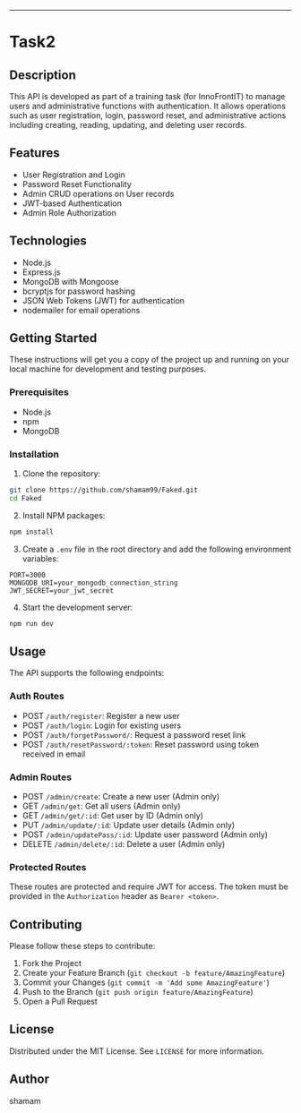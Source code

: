 
---

# Task2

## Description

This API is developed as part of a training task (for InnoFrontIT) to manage users and administrative functions with authentication. It allows operations such as user registration, login, password reset, and administrative actions including creating, reading, updating, and deleting user records.

## Features

- User Registration and Login
- Password Reset Functionality
- Admin CRUD operations on User records
- JWT-based Authentication
- Admin Role Authorization

## Technologies

- Node.js
- Express.js
- MongoDB with Mongoose
- bcryptjs for password hashing
- JSON Web Tokens (JWT) for authentication
- nodemailer for email operations

## Getting Started

These instructions will get you a copy of the project up and running on your local machine for development and testing purposes.

### Prerequisites

- Node.js
- npm
- MongoDB

### Installation

1. Clone the repository:

```bash
git clone https://github.com/shamam99/Faked.git
cd Faked
```

2. Install NPM packages:

```bash
npm install
```

3. Create a `.env` file in the root directory and add the following environment variables:

```env
PORT=3000
MONGODB_URI=your_mongodb_connection_string
JWT_SECRET=your_jwt_secret
```

4. Start the development server:

```bash
npm run dev
```

## Usage

The API supports the following endpoints:

### Auth Routes

- POST `/auth/register`: Register a new user
- POST `/auth/login`: Login for existing users
- POST `/auth/forgetPassword/`: Request a password reset link
- POST `/auth/resetPassword/:token`: Reset password using token received in email

### Admin Routes

- POST `/admin/create`: Create a new user (Admin only)
- GET `/admin/get`: Get all users (Admin only)
- GET `/admin/get/:id`: Get user by ID (Admin only)
- PUT `/admin/update/:id`: Update user details (Admin only)
- POST `/admin/updatePass/:id`: Update user password (Admin only)
- DELETE `/admin/delete/:id`: Delete a user (Admin only)

### Protected Routes

These routes are protected and require JWT for access. The token must be provided in the `Authorization` header as `Bearer <token>`.

## Contributing

Please follow these steps to contribute:

1. Fork the Project
2. Create your Feature Branch (`git checkout -b feature/AmazingFeature`)
3. Commit your Changes (`git commit -m 'Add some AmazingFeature'`)
4. Push to the Branch (`git push origin feature/AmazingFeature`)
5. Open a Pull Request

## License

Distributed under the MIT License. See `LICENSE` for more information.

## Author

shamam


